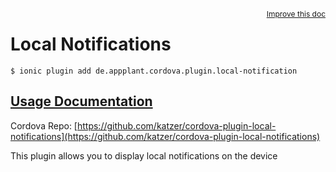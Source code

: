 
<a style="float:right;font-size:12px;" href="http://github.com/driftyco/ionic-native/edit/master/src/@ionic-native/plugins/localnotifications/index.ts#L83">
  Improve this doc
</a>

# Local Notifications
<!-- end header block -->

```
$ ionic plugin add de.appplant.cordova.plugin.local-notification
```

## [Usage Documentation](https://ionicframework.com/docs/v2/native/localnotifications/)

Cordova Repo: [https://github.com/katzer/cordova-plugin-local-notifications](https://github.com/katzer/cordova-plugin-local-notifications)

<!-- description -->
This plugin allows you to display local notifications on the device
<!-- end for prop in method.decorators[0].argumentInfo -->
<!-- end content block -->
<!-- end body block -->
